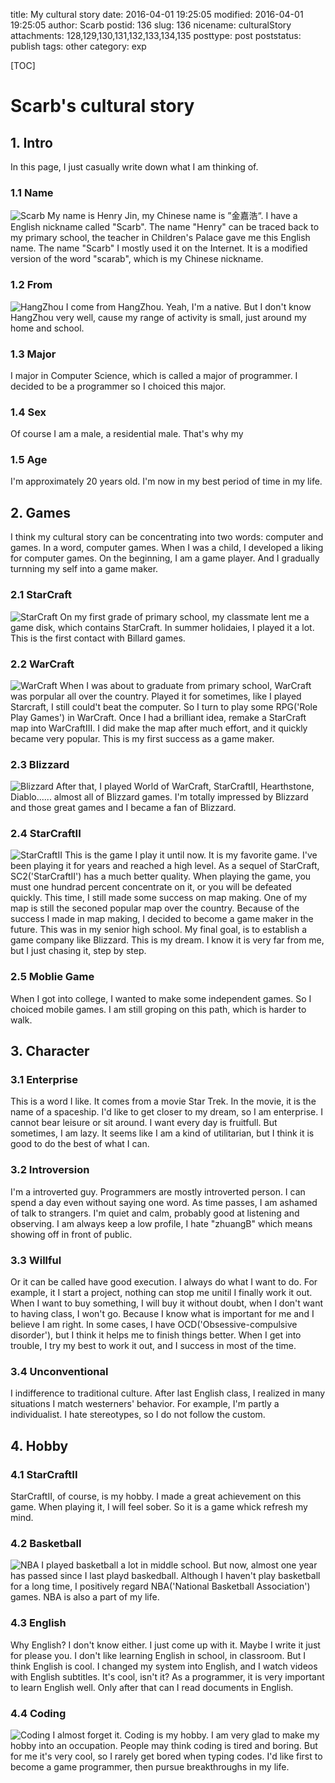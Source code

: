 title: My cultural story
date: 2016-04-01 19:25:05
modified: 2016-04-01 19:25:05
author: Scarb
postid: 136
slug: 136
nicename: culturalStory
attachments: 128,129,130,131,132,133,134,135
posttype: post
poststatus: publish
tags: other
category: exp

[TOC]

# Scarb's cultural story

## 1. Intro

In this page, I just casually write down what I am thinking of.

### 1.1 Name

![Scarb][img1]
My name is Henry Jin, my Chinese name is ”金嘉浩“. I have a English nickname called "Scarb".
The name "Henry" can be traced back to my primary school, the teacher in Children's Palace gave me this English name.
The name "Scarb" I mostly used it on the Internet. 
It is a modified version of the word "scarab", which is my Chinese nickname.

### 1.2 From

![HangZhou][img2]
I come from HangZhou. Yeah, I'm a native. But I don't know HangZhou very well, cause my range of activity is small, just around my home and school.

### 1.3 Major

I major in Computer Science, which is called a major of programmer. I decided to be a programmer so I choiced this major.

### 1.4 Sex

Of course I am a male, a residential male. That's why my 

### 1.5 Age

I'm approximately 20 years old. I'm now in my best period of time in my life.

## 2. Games

I think my cultural story can be concentrating into two words: computer and games. In a word, computer games.
When I was a child, I developed a liking for computer games. 
On the beginning, I am a game player. And I gradually turnning my self into a game maker.

### 2.1 StarCraft

![StarCraft][img3]
On my first grade of primary school, my classmate lent me a game disk, which contains StarCraft.
In summer holidaies, I played it a lot. This is the first contact with Billard games.

### 2.2 WarCraft

![WarCraft][img4]
When I was about to graduate from primary school, WarCraft was porpular all over the country.
Played it for sometimes, like I played Starcraft, I still could't beat the computer.
So I turn to play some RPG('Role Play Games') in WarCraft.
Once I had a brilliant idea, remake a StarCraft map into WarCraftIII. 
I did make the map after much effort, and it quickly became very popular.
This is my first success as a game maker.

### 2.3 Blizzard

![Blizzard][img5]
After that, I played World of WarCraft, StarCraftII, Hearthstone, Diablo...... almost all of Blizzard games.
I'm totally impressed by Blizzard and those great games and I became a fan of Blizzard.

### 2.4 StarCraftII

![StarCraftII][img6]
This is the game I play it until now. It is my favorite game. I've been playing it for years and reached a high level.
As a sequel of StarCraft, SC2('StarCraftII') has a much better quality.
When playing the game, you must one hundrad percent concentrate on it, or you will be defeated quickly.
This time, I still made some success on map making. One of my map is still the seconed popular map over the country.
Because of the success I made in map making, I decided to become a game maker in the future. This was in my senior high school.
My final goal, is to establish a game company like Blizzard. 
This is my dream.
I know it is very far from me, but I just chasing it, step by step.

### 2.5 Moblie Game

When I got into college, I wanted to make some independent games. So I choiced mobile games.
I am still groping on this path, which is harder to walk.

## 3. Character

### 3.1 Enterprise

This is a word I like. It comes from a movie Star Trek. In the movie, it is the name of a spaceship.
I'd like to get closer to my dream, so I am enterprise. I cannot bear leisure or sit around.
I want every day is fruitfull. But sometimes, I am lazy.
It seems like I am a kind of utilitarian, but I think it is good to do the best of what I can.

### 3.2 Introversion

I'm a introverted guy. 
Programmers are mostly introverted person.
I can spend a day even without saying one word.
As time passes, I am ashamed of talk to strangers.
I'm quiet and calm, probably good at listening and observing.
I am always keep a low profile, I hate "zhuangB" which means showing off in front of public.

### 3.3 Willful

Or it can be called have good execution.
I always do what I want to do. For example, it I start a project, nothing can stop me unitil I finally work it out.
When I want to buy something, I will buy it without doubt, when I don't want to having class, I won't go.
Because I know what is important for me and I believe I am right.
In some cases, I have OCD('Obsessive-compulsive disorder'), but I think it helps me to finish things better.
When I get into trouble, I try my best to work it out, and I success in most of the time.

### 3.4 Unconventional

I indifference to traditional culture.
After last English class, I realized in many situations I match westerners' behavior.
For example, I'm partly a individualist.
I hate stereotypes, so I do not follow the custom.

## 4. Hobby

### 4.1 StarCraftII

StarCraftII, of course, is my hobby. I made a great achievement on this game.
When playing it, I will feel sober. So it is a game whick refresh my mind.

### 4.2 Basketball

![NBA][img7]
I played basketball a lot in middle school. But now, almost one year has passed since I last playd baskedball.
Although I haven't play basketball for a long time, I positively regard NBA('National Basketball Association') games.
NBA is also a part of my life.

### 4.3 English

Why English? I don't know either. I just come up with it. Maybe I write it just for please you.
I don't like learning English in school, in classroom.
But I think English is cool.
I changed my system into English, and I watch videos with English subtitles. It's cool, isn't it?
As a programmer, it is very important to learn English well. Only after that can I read documents in English.

### 4.4 Coding

![Coding][img8]
I almost forget it. Coding is my hobby. I am very glad to make my hobby into an occupation.
People may think coding is tired and boring. But for me it's very cool, so I rarely get bored when typing codes.
I'd like first to become a game programmer, then pursue breakthroughs in my life.

[img1]: http://47.106.131.90/blog/uploads/2016/08/scarb.png
[img2]: http://47.106.131.90/blog/uploads/2016/08/hangzhou.jpg
[img3]: http://47.106.131.90/blog/uploads/2016/08/starcraft.jpg
[img4]: http://47.106.131.90/blog/uploads/2016/08/warcraft.jpg
[img5]: http://47.106.131.90/blog/uploads/2016/08/blizzard.jpg
[img6]: http://47.106.131.90/blog/uploads/2016/08/starcraftii.jpg
[img7]: http://47.106.131.90/blog/uploads/2016/08/NBA.jpg
[img8]: http://47.106.131.90/blog/uploads/2016/08/coding.png
